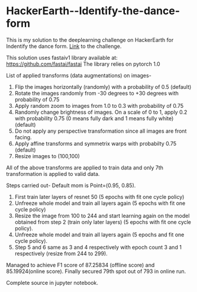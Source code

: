 # HackerEarth--Identify-the-dance-form

This is my solution to the deeplearning challenge on HackerEarth for Indentify the dance form. [Link](https://www.hackerearth.com/challenges/competitive/hackerearth-deep-learning-challenge-identify-dance-form/) to the challenge.

This solution uses fastaiv1 library available at: https://github.com/fastai/fastai
The library relies on pytorch 1.0 

List of applied transforms (data augmentations) on images-
1. Flip the images horizontally (randomly) with a probability of 0.5 (default)
2. Rotate the images randomly from -30 degrees to +30 degrees with probability of 0.75
3. Apply random zoom to images from 1.0 to 0.3 with probability of 0.75
4. Randomly change brightness of images. On a scale of 0 to 1, apply 0.2 with probability 0.75
   (0 means fully dark and 1 means fully white) (default)
5. Do not apply any perspective transformation since all images are front facing.
6. Apply affine transforms and symmetrix warps with probabilty 0.75 (default)
7. Resize images to (100,100)

All of the above transforms are applied to train data and only 7th transformation is applied to valid data.

Steps carried out-
Default mom is Point=(0.95, 0.85).
1. First train later layers of resnet 50 (5 epochs with fit one cycle policy)
2. Unfreeze whole model and train all layers again (5 epochs with fit one cycle policy)
3. Resize the image from 100 to 244 and start learning again on the model obtained from step 2 (train only later layers)
   (5 epochs with fit one cycle policy).
4. Unfreeze whole model and train all layers again (5 epochs and fit one cycle policy).
5. Step 5 and 6 same as 3 and 4 respectively with epoch count 3 and 1 respectively (resize from 244 to 299).

Managed to achieve F1 score of 87.25834 (offline score) and 85.19924(online score). Finally secured 79th spot out of 793 in online run.

Complete source in jupyter notebook.

